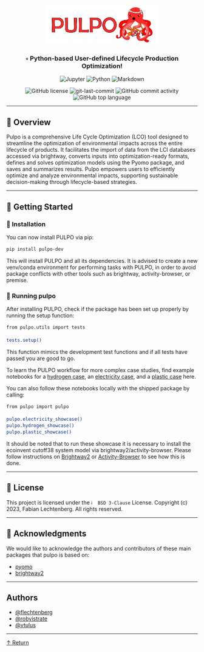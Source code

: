 <div align="center">
<h1 align="center">
<img src="https://github.com/flechtenberg/flechtenberg_images/blob/main/Pulpo-Logo_INKSCAPE.png?raw=true" width="300" />
<h3>◦ Python-based User-defined Lifecycle Production Optimization!</h3>

<p align="center">
<img src="https://img.shields.io/badge/Jupyter-F37626.svg?style&logo=Jupyter&logoColor=white" alt="Jupyter" />
<img src="https://img.shields.io/badge/Python-3776AB.svg?style&logo=Python&logoColor=white" alt="Python" />
<img src="https://img.shields.io/badge/Markdown-000000.svg?style&logo=Markdown&logoColor=white" alt="Markdown" />
</p>
<img src="https://img.shields.io/github/license/flechtenberg/pulpo?style=flat&color=5D6D7E" alt="GitHub license" />
<img src="https://img.shields.io/github/last-commit/flechtenberg/pulpo?style=flat&color=5D6D7E" alt="git-last-commit" />
<img src="https://img.shields.io/github/commit-activity/m/flechtenberg/pulpo?style=flat&color=5D6D7E" alt="GitHub commit activity" />
<img src="https://img.shields.io/github/languages/top/flechtenberg/pulpo?style=flat&color=5D6D7E" alt="GitHub top language" />
</div>

---

## 📍 Overview

Pulpo is a comprehensive Life Cycle Optimization (LCO) tool designed to streamline the optimization of environmental impacts across the entire lifecycle of products. It facilitates the import of data from the LCI databases accessed via brightway, converts inputs into optimization-ready formats, defines and solves optimization models using the Pyomo package, and saves and summarizes results. Pulpo empowers users to efficiently optimize and analyze environmental impacts, supporting sustainable decision-making through lifecycle-based strategies.

---

## 🚀 Getting Started

### 🔧 Installation
You can now install PULPO via pip:

```sh
pip install pulpo-dev
```

This will install PULPO and all its dependencies. It is advised to create a new venv/conda environment for 
performing tasks with PULPO, in order to avoid package conflicts with other tools such as brightway, activity-browser, 
or premise.

### 🤖 Running pulpo
After installing PULPO, check if the package has been set up properly by running the setup function:
```sh
from pulpo.utils import tests

tests.setup()
```
This function mimics the development test functions and if all tests have passed you are good to go.

To learn the PULPO workflow for more complex case studies, find example notebooks for a [hydrogen case](https://github.com/flechtenberg/pulpo/blob/master/notebooks/hydrogen_showcase.ipynb), an [electricity case](https://github.com/flechtenberg/pulpo/blob/master/notebooks/electricity_showcase.ipynb), and a [plastic case](https://github.com/flechtenberg/pulpo/blob/master/notebooks/plastic_showcase.ipynb) here.

You can also follow these notebooks locally with the shipped package by calling:
```sh
from pulpo import pulpo

pulpo.electricity_showcase()
pulpo.hydrogen_showcase()
pulpo.plastic_showcase()
```

It should be noted that to run these showcase it is necessary to install the ecoinvent cutoff38 system model via brightway2/activity-browser.
Please follow instructions on [Brightway2](https://learn.brightway.dev/en/latest/content/notebooks/BW2_for_beginners.html) or
[Activity-Browser](https://github.com/LCA-ActivityBrowser/activity-browser) to see how this is done.

---

## 📄 License

This project is licensed under the `ℹ️  BSD 3-Clause` License.
Copyright (c) 2023, Fabian Lechtenberg. All rights reserved.

---

## 👏 Acknowledgments

We would like to acknowledge the authors and contributors of these main packages that pulpo is based on:
 - [pyomo](https://github.com/Pyomo/pyomo)
 - [brightway2](https://github.com/brightway-lca/brightway2)
---
## Authors
- [@flechtenberg](https://www.github.com/flechtenberg)
- [@robyistrate](https://www.github.com/robyistrate)
- [@vtulus](https://www.github.com/vtulus)
---
[↑ Return](#Top)